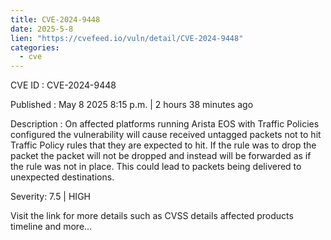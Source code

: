 ```yaml
---
title: CVE-2024-9448
date: 2025-5-8
lien: "https://cvefeed.io/vuln/detail/CVE-2024-9448"
categories:
  - cve
---
```


CVE ID : CVE-2024-9448

Published :  May 8
2025
8:15 p.m. | 2 hours
38 minutes ago

Description : On affected platforms running Arista EOS with Traffic Policies configured the vulnerability will cause received untagged packets not to hit Traffic Policy rules that they are expected to hit. If the rule was to drop the packet
the packet will not be dropped and instead will be forwarded as if the rule was not in place. This could lead to packets being delivered to unexpected destinations.

Severity: 7.5 | HIGH

Visit the link for more details
such as CVSS details
affected products
timeline
and more...
